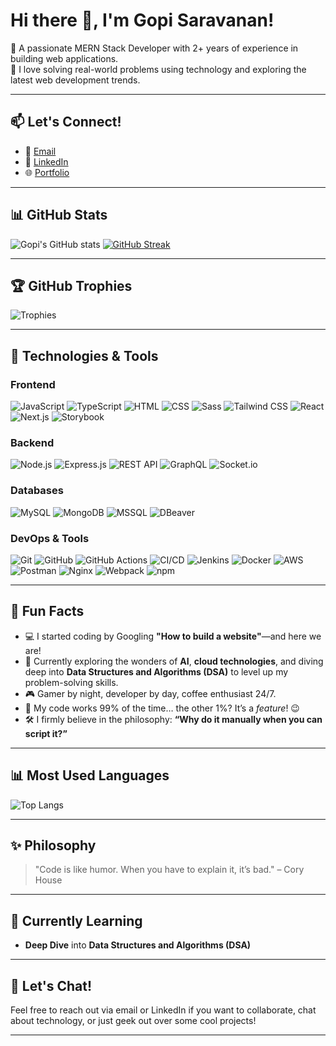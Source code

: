 # Hi there 👋, I'm Gopi Saravanan!

🌟 A passionate MERN Stack Developer with 2+ years of experience in building web applications.  
🚀 I love solving real-world problems using technology and exploring the latest web development trends.

---

## 📫 Let's Connect!
- 📧 [Email](mailto:gopisaravanan1398@gmail.com)
- 💼 [LinkedIn](https://www.linkedin.com/in/gopi-saravanan-b812b7249/)
- 🌐 [Portfolio](https://gopisaravanan.netlify.app/)

---

## 📊 GitHub Stats
![Gopi's GitHub stats](https://github-readme-stats.vercel.app/api?username=gopisaravanan&show_icons=true&theme=light)
[![GitHub Streak](https://streak-stats.demolab.com?user=gopisaravanan&theme=light)](https://git.io/streak-stats)

---

## 🏆 GitHub Trophies  
![Trophies](https://github-profile-trophy.vercel.app/?username=gopisaravanan&theme=light&column=4&margin-w=15&margin-h=15)

---

## 🔧 Technologies & Tools
### Frontend
![JavaScript](https://img.shields.io/badge/-JavaScript-F7DF1E?logo=javascript&logoColor=black&style=flat)
![TypeScript](https://img.shields.io/badge/-TypeScript-007ACC?logo=typescript&logoColor=white&style=flat)
![HTML](https://img.shields.io/badge/-HTML-E34F26?logo=html5&logoColor=white&style=flat)
![CSS](https://img.shields.io/badge/-CSS-1572B6?logo=css3&logoColor=white&style=flat)
![Sass](https://img.shields.io/badge/-Sass-CC6699?logo=sass&logoColor=white&style=flat)
![Tailwind CSS](https://img.shields.io/badge/-Tailwind%20CSS-06B6D4?logo=tailwindcss&logoColor=white&style=flat)
![React](https://img.shields.io/badge/-React-61DAFB?logo=react&logoColor=white&style=flat)
![Next.js](https://img.shields.io/badge/-Next.js-000000?logo=next.js&logoColor=white&style=flat)
![Storybook](https://img.shields.io/badge/-Storybook-FF4785?logo=storybook&logoColor=white&style=flat)

### Backend
![Node.js](https://img.shields.io/badge/-Node.js-339933?logo=node.js&logoColor=white&style=flat)
![Express.js](https://img.shields.io/badge/-Express.js-000000?logo=express&logoColor=white&style=flat)
![REST API](https://img.shields.io/badge/-REST%20API-FF5733?style=flat)
![GraphQL](https://img.shields.io/badge/-GraphQL-E10098?logo=graphql&logoColor=white&style=flat)
![Socket.io](https://img.shields.io/badge/-Socket.io-010101?logo=socket.io&logoColor=white&style=flat)

### Databases
![MySQL](https://img.shields.io/badge/-MySQL-4479A1?logo=mysql&logoColor=white&style=flat)
![MongoDB](https://img.shields.io/badge/-MongoDB-47A248?logo=mongodb&logoColor=white&style=flat)
![MSSQL](https://img.shields.io/badge/-Microsoft%20SQL%20Server-CC2927?logo=microsoft-sql-server&logoColor=white&style=flat)
![DBeaver](https://img.shields.io/badge/-DBeaver-372923?logo=dbeaver&logoColor=white&style=flat)

### DevOps & Tools
![Git](https://img.shields.io/badge/-Git-F05032?logo=git&logoColor=white&style=flat)
![GitHub](https://img.shields.io/badge/-GitHub-181717?logo=github&logoColor=white&style=flat)
![GitHub Actions](https://img.shields.io/badge/-GitHub%20Actions-2088FF?logo=github-actions&logoColor=white&style=flat)
![CI/CD](https://img.shields.io/badge/-CI%2FCD-003399?style=flat)
![Jenkins](https://img.shields.io/badge/-Jenkins-D24939?logo=jenkins&logoColor=white&style=flat)
![Docker](https://img.shields.io/badge/-Docker-2496ED?logo=docker&logoColor=white&style=flat)
![AWS](https://img.shields.io/badge/-AWS-232F3E?logo=amazon-aws&logoColor=white&style=flat)
![Postman](https://img.shields.io/badge/-Postman-FF6C37?logo=postman&logoColor=white&style=flat)
![Nginx](https://img.shields.io/badge/-Nginx-009639?logo=nginx&logoColor=white&style=flat)
![Webpack](https://img.shields.io/badge/-Webpack-8DD6F9?logo=webpack&logoColor=white&style=flat)
![npm](https://img.shields.io/badge/-npm-CB3837?logo=npm&logoColor=white&style=flat)

---

## 🌟 Fun Facts  
- 💻 I started coding by Googling **"How to build a website"**—and here we are!  
- 🌱 Currently exploring the wonders of **AI**, **cloud technologies**, and diving deep into **Data Structures and Algorithms (DSA)** to level up my problem-solving skills.  
- 🎮 Gamer by night, developer by day, coffee enthusiast 24/7.  
- 🚀 My code works 99% of the time… the other 1%? It’s a *feature*! 😉  
- 🛠️ I firmly believe in the philosophy: **“Why do it manually when you can script it?”**  

---

## 📊 Most Used Languages  
![Top Langs](https://github-readme-stats.vercel.app/api/top-langs/?username=gopisaravanan&layout=compact&theme=light)

---

## ✨ Philosophy  
> "Code is like humor. When you have to explain it, it’s bad." – Cory House

---

## 🌱 Currently Learning
- **Deep Dive** into **Data Structures and Algorithms (DSA)**  

---

## 💬 Let's Chat!
Feel free to reach out via email or LinkedIn if you want to collaborate, chat about technology, or just geek out over some cool projects!

---

